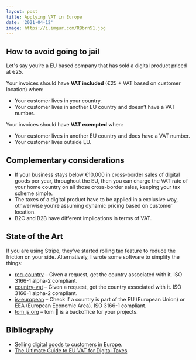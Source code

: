 ```yaml
---
layout: post
title: Applying VAT in Europe
date: '2021-04-12'
image: https://i.imgur.com/RBbrn51.jpg
---
```


## How to avoid going to jail

Let's say you’re a EU based company that has sold a digital product priced at €25. 

Your invoices should have **VAT included** (€25 + VAT based on customer location) when:

  - Your customer lives in your country.
  - Your customer lives in another EU country and doesn’t have a VAT number.

Your invoices should have **VAT exempted** when:

  - Your customer lives in another EU country and does have a VAT number.
  - Your customer lives outside EU.

## Complementary considerations

- If your business stays below €10,000 in cross-border sales of digital goods per year, throughout the EU, then you can charge the VAT rate of your home country on all those cross-border sales, keeping your tax scheme simple.
- The taxes of a digital product have to be applied in a exclusive way, othwerwise you're assuming dynamic pricing based on customer location.
- B2C and B2B have different implications in terms of VAT.

## State of the Art

If you are using Stripe, they've started rolling [tax](https://stripe.com/tax) feature to reduce the friction on your side. Alternatively, I wrote some software to simplify the things:

- [req-country](https://github.com/Kikobeats/req-country) – Given a request, get the country associated with it. ISO 3166-1 alpha-2 compliant.
- [country-vat](https://github.com/Kikobeats/country-vat) – Given a request, get the country associated with it. ISO 3166-1 alpha-2 compliant.
- [is-european](https://github.com/Kikobeats/is-european) – Check if a country is part of the EU (European Union) or EEA (European Economic Area). ISO 3166-1 compliant.
- [tom.js.org](https://tom.js.org) – tom 🐶 is a backoffice for your projects.

## Bibliography

- [Selling digital goods to customers in Europe](https://web.archive.org/web/20201111163616/https://quaderno.io/stripe-vat-invoicing/).
- [The Ultimate Guide to EU VAT for Digital Taxes](https://www.quaderno.io/resources/eu-vat-guide).
